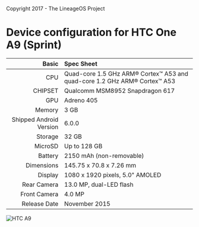 Copyright 2017 - The LineageOS Project

Device configuration for HTC One A9 (Sprint)
=======================================================

Basic   | Spec Sheet
-------:|:-------------------------
CPU     | Quad-core 1.5 GHz ARM® Cortex™ A53 and quad-core 1.2 GHz ARM® Cortex™ A53
CHIPSET | Qualcomm MSM8952 Snapdragon 617
GPU     | Adreno 405
Memory  | 3 GB
Shipped Android Version | 6.0.0
Storage | 32 GB
MicroSD | Up to 128 GB
Battery | 2150 mAh (non-removable)
Dimensions | 145.75 x 70.8 x 7.26 mm
Display | 1080 x 1920 pixels, 5.0" AMOLED
Rear Camera  | 13.0 MP, dual-LED flash
Front Camera | 4.0 MP
Release Date | November 2015

![HTC A9](http://cdn2.gsmarena.com/vv/pics/htc/htc-one-a9-4.jpg "HTC A9")
